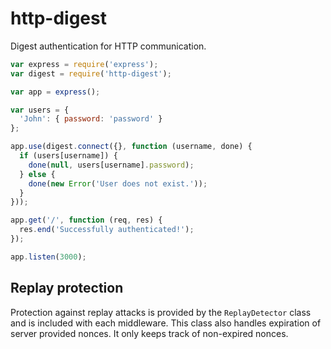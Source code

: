 # http-digest

Digest authentication for HTTP communication.

```javascript
var express = require('express');
var digest = require('http-digest');

var app = express();

var users = {
  'John': { password: 'password' }
};

app.use(digest.connect({}, function (username, done) {
  if (users[username]) {
    done(null, users[username].password);
  } else {
    done(new Error('User does not exist.'));
  }
}));

app.get('/', function (req, res) {
  res.end('Successfully authenticated!');
});

app.listen(3000);
```

## Replay protection

Protection against replay attacks is provided by the `ReplayDetector` class and
is included with each middleware. This class also handles expiration of server
provided nonces. It only keeps track of non-expired nonces.
